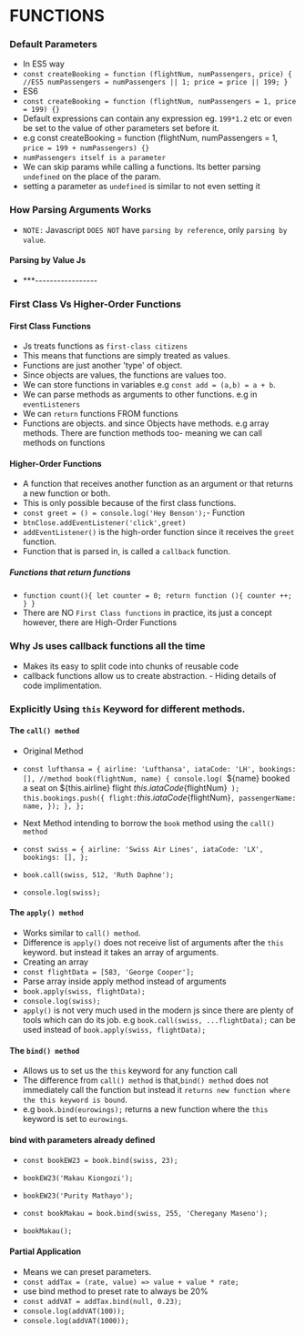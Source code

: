 # FUNCTIONS

### Default Parameters

- In ES5 way
- `const createBooking = function (flightNum, numPassengers, price) { //ES5 numPassengers = numPassengers || 1; price = price || 199; }`
- ES6
- `const createBooking = function (flightNum, numPassengers = 1, price = 199) {}`
- Default expressions can contain any expression eg. `199*1.2` etc or even be set to the value of other parameters set before it.
- e.g const createBooking = function (flightNum, numPassengers = 1, `price = 199 + numPassengers) {}`
- `numPassengers itself is a parameter`
- We can skip params while calling a functions. Its better parsing `undefined` on the place of the param.
- setting a parameter as `undefined` is similar to not even setting it

### How Parsing Arguments Works

- `NOTE:` Javascript `DOES NOT` have `parsing by reference`, only `parsing by value`.

#### Parsing by Value Js

- \*\*\*-----------------

### First Class Vs Higher-Order Functions

#### First Class Functions

- Js treats functions as `first-class citizens`
- This means that functions are simply treated as values.
- Functions are just another 'type' of object.
- Since objects are values, the functions are values too.
- We can store functions in variables e.g `const add = (a,b) = a + b`.
- We can parse methods as arguments to other functions. e.g in `eventListeners`
- We can `return` functions FROM functions
- Functions are objects. and since Objects have methods. e.g array methods. There are function methods too- meaning we can call methods on functions

#### Higher-Order Functions

- A function that receives another function as an argument or that returns a new function or both.
- This is only possible because of the first class functions.
- `const greet = () = console.log('Hey Benson');`- Function
- `btnClose.addEventListener('click',greet)`
- `addEventListener()` is the high-order function since it receives the `greet` function.
- Function that is parsed in, is called a `callback` function.

##### Functions that return functions

- `function count(){ let counter = 0; return function (){ counter ++; } }`
- There are NO `First Class functions` in practice, its just a concept however, there are High-Order Functions

### Why Js uses callback functions all the time

- Makes its easy to split code into chunks of reusable code
- callback functions allow us to create abstraction. - Hiding details of code implimentation.

### Explicitly Using `this` Keyword for different methods.

#### The `call() method`

- Original Method
- `const lufthansa = { airline: 'Lufthansa', iataCode: 'LH', bookings: [], //method book(flightNum, name) { console.log( `${name} booked a seat on ${this.airline} flight ${this.iataCode}${flightNum}` ); this.bookings.push({ flight:`${this.iataCode}${flightNum}`, passengerName: name, }); }, };`

- Next Method intending to borrow the `book` method using the `call() method`
- `const swiss = { airline: 'Swiss Air Lines', iataCode: 'LX', bookings: [], }; `
- `book.call(swiss, 512, 'Ruth Daphne');`
- `console.log(swiss);`

#### The `apply() method`

- Works similar to `call() method`.
- Difference is `apply()` does not receive list of arguments after the `this` keyword. but instead it takes an array of arguments.
- Creating an array
- `const flightData = [583, 'George Cooper'];`
- Parse array inside apply method instead of arguments
- `book.apply(swiss, flightData);`
- `console.log(swiss);`
- `apply()` is not very much used in the modern js since there are plenty of tools which can do its job. e.g `book.call(swiss, ...flightData);` can be used instead of `book.apply(swiss, flightData);`

#### The `bind() method`

- Allows us to set us the `this` keyword for any function call
- The difference from `call() method` is that,`bind() method` does not immediately call the function but instead it `returns new function where the this keyword is bound`.
- e.g `book.bind(eurowings);` returns a new function where the `this` keyword is set to `eurowings`.

#### bind with parameters already defined

- `const bookEW23 = book.bind(swiss, 23);`
- `bookEW23('Makau Kiongozi');`
- `bookEW23('Purity Mathayo');`

- `const bookMakau = book.bind(swiss, 255, 'Cheregany Maseno');`
- `bookMakau();`

#### Partial Application

- Means we can preset parameters.
- `const addTax = (rate, value) => value + value * rate;`
- use bind method to preset rate to always be 20%
- `const addVAT = addTax.bind(null, 0.23);`
- `console.log(addVAT(100)); `
- `console.log(addVAT(1000));`
